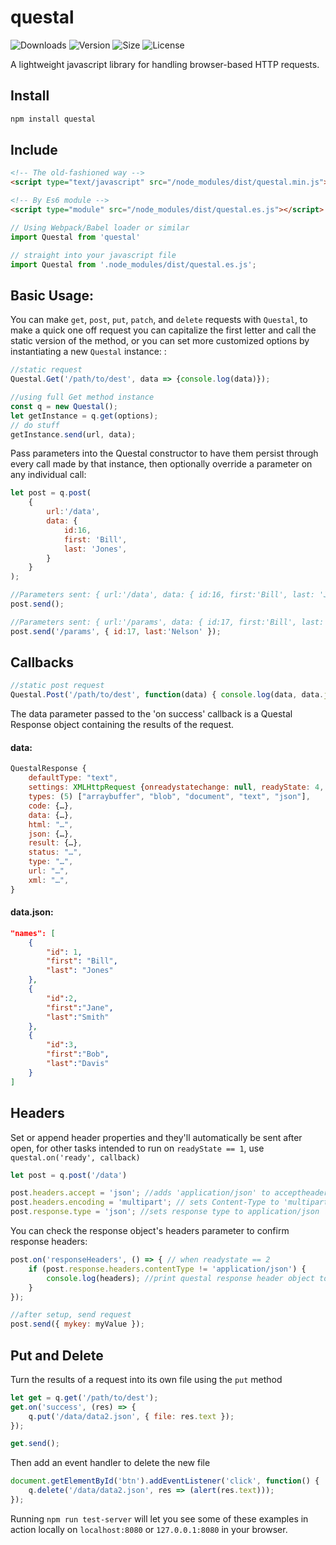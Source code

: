 # questal

![![Downloads](https://img.shields.io/endpoint?url=https%3A%2F%2Fsrcer.com%2Fshields%2FQuestal%2FDownloads%2Fsuccess)](https://img.shields.io/npm/dt/questal?style=plastic)
![![Version](https://img.shields.io/endpoint?url=https%3A%2F%2Fsrcer.com%2Fshields%2FQuestal%2FVersion%2Finformational)](https://img.shields.io/npm/v/questal?style=plastic)
![![Size](https://img.shields.io/endpoint?url=https%3A%2F%2Fsrcer.com%2Fshields%2FQuestal%2FSize%2Finformational)](https://img.shields.io/bundlephobia/min/questal?style=plastic)
![![License](https://img.shields.io/endpoint?url=https%3A%2F%2Fsrcer.com%2Fshields%2FQuestal%2FLicense%2Fgreen)](https://img.shields.io/npm/l/questal?style=plastic)  

A lightweight javascript library for handling browser-based HTTP requests.

Install
-------
```javascript
npm install questal
```

Include
-------
```html
<!-- The old-fashioned way -->
<script type="text/javascript" src="/node_modules/dist/questal.min.js"></script>

<!-- By Es6 module -->
<script type="module" src="/node_modules/dist/questal.es.js"></script>
```
```javascript
// Using Webpack/Babel loader or similar
import Questal from 'questal'

// straight into your javascript file
import Questal from '.node_modules/dist/questal.es.js';
```
Basic Usage:
-------------

You can make `get`, `post`, `put`, `patch`, and `delete` requests with `Questal`, to make a quick one off request you can capitalize the first letter and call the static version of the method, or you can set more customized options by instantiating a new `Questal` instance:
:
```javascript
//static request
Questal.Get('/path/to/dest', data => {console.log(data)});

//using full Get method instance
const q = new Questal();  
let getInstance = q.get(options);
// do stuff
getInstance.send(url, data);
```
Pass parameters into the Questal constructor to have them persist through every call made by that instance, then optionally override a parameter on any individual call:
```javascript
let post = q.post(
    {
        url:'/data',
        data: {
            id:16,
            first: 'Bill',
            last: 'Jones',
        }
    }
);

//Parameters sent: { url:'/data', data: { id:16, first:'Bill', last: 'Jones' } }
post.send();  

//Parameters sent: { url:'/params', data: { id:17, first:'Bill', last: 'Nelson' } }
post.send('/params', { id:17, last:'Nelson' });  
```

Callbacks
---------
```javascript
//static post request
Questal.Post('/path/to/dest', function(data) { console.log(data, data.json)});
```
The data parameter passed to the 'on success' callback is a Questal Response object containing the results of the request.

#### data:
```javascript
QuestalResponse {
    defaultType: "text",
    settings: XMLHttpRequest {onreadystatechange: null, readyState: 4, timeout: 60000, withCredentials: false, upload: XMLHttpRequestUpload, …},
    types: (5) ["arraybuffer", "blob", "document", "text", "json"],
    code: {…},
    data: {…},
    html: "…",
    json: {…},
    result: {…},
    status: "…",
    type: "…",
    url: "…",
    xml: "…",
}
```

#### data.json:
```json
"names": [
    {
        "id": 1,
        "first": "Bill",
        "last": "Jones"
    },
    {
        "id":2,
        "first":"Jane",
        "last":"Smith"
    },
    {
        "id":3,
        "first":"Bob",
        "last":"Davis"
    }
]
```

Headers
-------
Set or append header properties and they'll automatically be sent after open, for other tasks intended to run on `readyState == 1`, use `questal.on('ready', callback)`

```javascript
let post = q.post('/data')

post.headers.accept = 'json'; //adds 'application/json' to acceptheaders to be set
post.headers.encoding = 'multipart'; // sets Content-Type to 'multipart/form-data'
post.response.type = 'json'; //sets response type to application/json
```
You can check the response object's headers parameter to confirm response headers:
```javascript
post.on('responseHeaders', () => { // when readystate == 2
    if (post.response.headers.contentType != 'application/json') {
        console.log(headers); //print questal response header object to console
    }
});

//after setup, send request
post.send({ mykey: myValue });
```

Put and Delete
--------------
Turn the results of a request into its own file using the `put` method
```javascript
let get = q.get('/path/to/dest');
get.on('success', (res) => {
    q.put('/data/data2.json', { file: res.text });
});

get.send();
```
Then add an event handler to delete the new file
```javascript
document.getElementById('btn').addEventListener('click', function() {
    q.delete('/data/data2.json', res => (alert(res.text)));
});
```

Running `npm run test-server` will let you see some of these examples in action locally on `localhost:8080` or `127.0.0.1:8080` in your browser.
